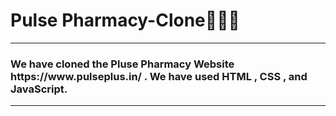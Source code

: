 <H1>Pulse Pharmacy-Clone🚀🚀🚀</H1>
<hr>


<h3>We have cloned the Pluse Pharmacy Website https://www.pulseplus.in/ . We have used HTML , CSS , and JavaScript.</h3>
<hr>
